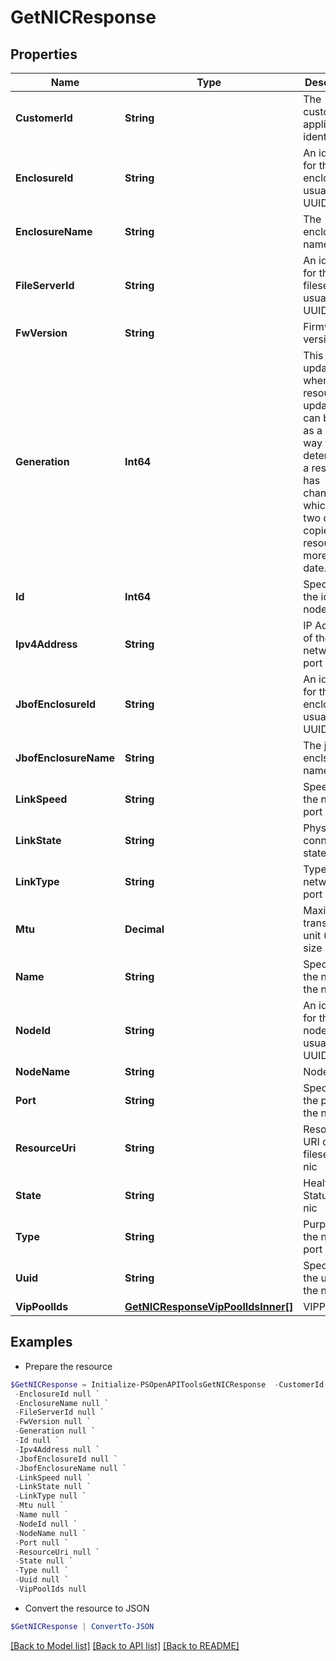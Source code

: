 # GetNICResponse
## Properties

Name | Type | Description | Notes
------------ | ------------- | ------------- | -------------
**CustomerId** | **String** | The customer application identifier | [optional] 
**EnclosureId** | **String** | An identifier for the enclosure, usually a UUID | [optional] 
**EnclosureName** | **String** | The enclosure name | [optional] 
**FileServerId** | **String** | An identifier for the fileserver, usually a UUID | [optional] 
**FwVersion** | **String** | Firmware version | [optional] 
**Generation** | **Int64** | This value updates when the resource is updated and can be used as a short way to determine if a resource has changed or which of two different copies of a resource is more up to date.  | [optional] 
**Id** | **Int64** | Specifies the id of the node | [optional] 
**Ipv4Address** | **String** | IP Address of the network port | [optional] 
**JbofEnclosureId** | **String** | An identifier for the jbof enclosure, usually a UUID | [optional] 
**JbofEnclosureName** | **String** | The jbof enclsoure name | [optional] 
**LinkSpeed** | **String** | Speed of the network port | [optional] 
**LinkState** | **String** | Physical connection state | [optional] 
**LinkType** | **String** | Type of the network port | [optional] 
**Mtu** | **Decimal** | Maximum transmission unit (MTU) size | [optional] 
**Name** | **String** | Specifies the name of the node | [optional] 
**NodeId** | **String** | An identifier for the node, usually a UUID | [optional] 
**NodeName** | **String** | Node name | [optional] 
**Port** | **String** | Specifies the port of the nic | [optional] 
**ResourceUri** | **String** | Resource URI of the fileserver nic | [optional] 
**State** | **String** | Health Status of the nic | [optional] 
**Type** | **String** | Purpose of the network port | [optional] 
**Uuid** | **String** | Specifies the uuid of the node | [optional] 
**VipPoolIds** | [**GetNICResponseVipPoolIdsInner[]**](GetNICResponseVipPoolIdsInner.md) | VIPPools ID | [optional] 

## Examples

- Prepare the resource
```powershell
$GetNICResponse = Initialize-PSOpenAPIToolsGetNICResponse  -CustomerId null `
 -EnclosureId null `
 -EnclosureName null `
 -FileServerId null `
 -FwVersion null `
 -Generation null `
 -Id null `
 -Ipv4Address null `
 -JbofEnclosureId null `
 -JbofEnclosureName null `
 -LinkSpeed null `
 -LinkState null `
 -LinkType null `
 -Mtu null `
 -Name null `
 -NodeId null `
 -NodeName null `
 -Port null `
 -ResourceUri null `
 -State null `
 -Type null `
 -Uuid null `
 -VipPoolIds null
```

- Convert the resource to JSON
```powershell
$GetNICResponse | ConvertTo-JSON
```

[[Back to Model list]](../README.md#documentation-for-models) [[Back to API list]](../README.md#documentation-for-api-endpoints) [[Back to README]](../README.md)

